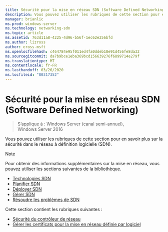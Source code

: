 ```yaml
---
title: Sécurité pour la mise en réseau SDN (Software Defined Networking)
description: Vous pouvez utiliser les rubriques de cette section pour en savoir plus sur la sécurité dans le réseau à définition logicielle \(SDN\) dans Windows Server 2016 Datacenter.
manager: brianlic
ms.prod: windows-server
ms.technology: networking-sdn
ms.topic: article
ms.assetid: 763d11a8-4225-4d96-b56f-1ec62e256bfd
ms.author: lizross
author: eross-msft
ms.openlocfilehash: c464784e95f011ed4fa0ddeb18e91d456fe8da32
ms.sourcegitcommit: da7b9bce1eba369bcd156639276f6899714e279f
ms.translationtype: MT
ms.contentlocale: fr-FR
ms.lasthandoff: 03/26/2020
ms.locfileid: "80317352"
---
```

# <a name="security-for-sdn"></a>Sécurité pour la mise en réseau SDN (Software Defined Networking)

>S’applique à : Windows Server (canal semi-annuel), Windows Server 2016

Vous pouvez utiliser les rubriques de cette section pour en savoir plus sur la sécurité dans le réseau à définition logicielle \(SDN\).

>[!Note]
>Pour obtenir des informations supplémentaires sur la mise en réseau, vous pouvez utiliser les sections suivantes de la bibliothèque.
>
> - [Technologies SDN](../technologies/Software-Defined-Networking-Technologies.md)  
> - [Planifier SDN](../plan/Plan-Software-Defined-Networking.md) 
> - [Déployer SDN](../deploy/Deploy-Software-Defined-Networking.md)  
> - [Gérer SDN](../manage/manage-sdn.md)  
> - [Résoudre les problèmes de SDN](../troubleshoot/Troubleshoot-Software-Defined-Networking.md)

Cette section contient les rubriques suivantes :

- [Sécurité du contrôleur de réseau](nc-security.md)
- [Gérer les certificats pour la mise en réseau définie par logiciel](sdn-manage-certs.md)